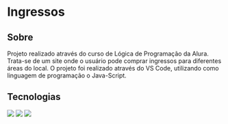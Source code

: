 <h1>Ingressos</h1>

<h2> Sobre </h2>
<p> Projeto realizado através do curso de Lógica de Programação da Alura. Trata-se de um site onde o usuário pode comprar ingressos para diferentes áreas do local. O projeto foi realizado através do VS Code, utilizando como linguagem de programação o Java-Script.</p>

## Tecnologias
<div>
  <img src="https://img.shields.io/badge/HTML-239120?style=for-the-badge&logo=html5&logoColor=white">
  <img src="https://img.shields.io/badge/CSS-239120?&style=for-the-badge&logo=css3&logoColor=white">
  <img src="https://img.shields.io/badge/JavaScript-F7DF1E?style=for-the-badge&logo=javascript&logoColor=black">
</div>
